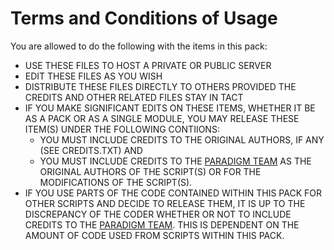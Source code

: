 # **Terms and Conditions of Usage**

You are allowed to do the following with the items in this pack:

- USE THESE FILES TO HOST A PRIVATE OR PUBLIC SERVER
- EDIT THESE FILES AS YOU WISH
- DISTRIBUTE THESE FILES DIRECTLY TO OTHERS PROVIDED THE CREDITS AND OTHER RELATED FILES STAY IN TACT
- IF YOU MAKE SIGNIFICANT EDITS ON THESE ITEMS, WHETHER IT BE AS A PACK OR AS 
  A SINGLE MODULE, YOU MAY RELEASE THESE ITEM(S) UNDER THE FOLLOWING CONTIIONS: 
	- YOU MUST INCLUDE CREDITS TO THE ORIGINAL AUTHORS, IF ANY (SEE CREDITS.TXT) AND 
	- YOU MUST INCLUDE CREDITS TO THE [PARADIGM TEAM](https://github.com/Paradigm-MP) AS THE ORIGINAL AUTHORS 
	  OF THE SCRIPT(S) OR FOR THE MODIFICATIONS OF THE SCRIPT(S).
- IF YOU USE PARTS OF THE CODE CONTAINED WITHIN THIS PACK FOR OTHER SCRIPTS AND
  DECIDE TO RELEASE THEM, IT IS UP TO THE DISCREPANCY OF THE CODER WHETHER OR NOT
  TO INCLUDE CREDITS TO THE [PARADIGM TEAM](https://github.com/Paradigm-MP). THIS IS DEPENDENT ON THE 
  AMOUNT OF CODE USED FROM SCRIPTS WITHIN THIS PACK.